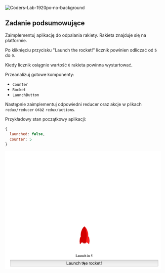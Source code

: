 ![Coders-Lab-1920px-no-background](https://user-images.githubusercontent.com/30623667/104709394-2cabee80-571f-11eb-9518-ea6a794e558e.png)


## Zadanie podsumowujące

Zaimplementuj aplikację do odpalania rakiety. Rakieta znajduje się na platformie.

Po kliknięciu przycisku "Launch the rocket!" licznik powinien odliczać od `5` do `0`.

Kiedy licznik osiągnie wartość `0` rakieta powinna wystartować.

Przeanalizuj gotowe komponenty:

- `Counter`
- `Rocket`
- `LaunchButton`

Następnie zaimplementuj odpowiedni reducer oraz akcje w plikach `redux/reducer` oraz `redux/actions`.

Przykładowy stan początkowy aplikacji:

```js
{
  launched: false,
  counter: 5
}
```

![Rocket](images/app.gif)